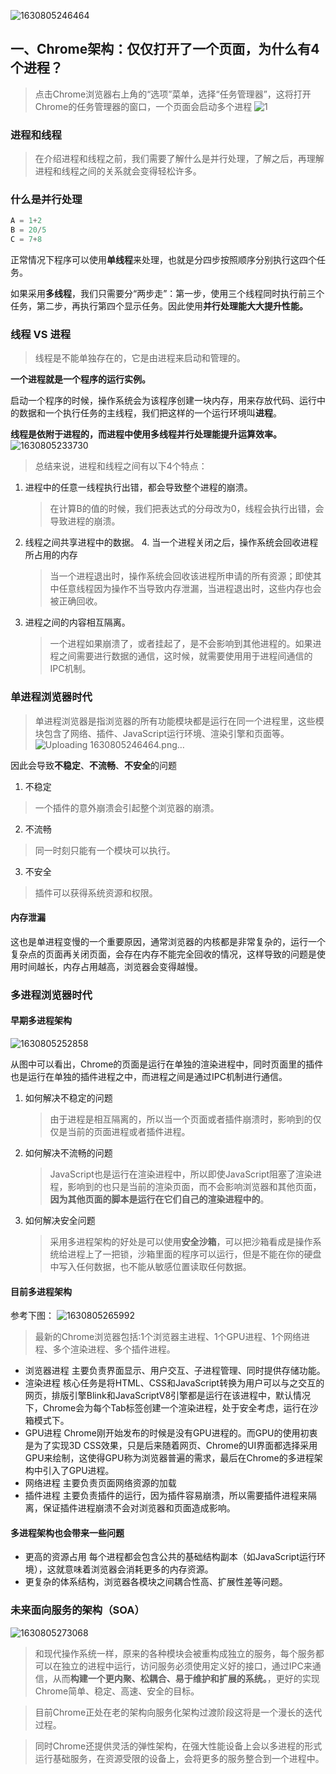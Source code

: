![1630805246464](https://user-images.githubusercontent.com/72426886/132112054-b3747706-d4c8-41e9-be12-aec2fedb382e.png)

##  一、Chrome架构：仅仅打开了一个页面，为什么有4个进程？

>  点击Chrome浏览器右上角的“选项”菜单，选择“任务管理器”，这将打开Chrome的任务管理器的窗口，一个页面会启动多个进程
![1](https://user-images.githubusercontent.com/72426886/132111943-acc312e6-7b15-4a40-8caa-7b8806c2f0fe.png)

### 进程和线程

> 在介绍进程和线程之前，我们需要了解什么是并行处理，了解之后，再理解进程和线程之间的关系就会变得轻松许多。

### 什么是并行处理

```js
A = 1+2
B = 20/5
C = 7+8
```

正常情况下程序可以使用**单线程**来处理，也就是分四步按照顺序分别执行这四个任务。

如果采用**多线程**，我们只需要分“两步走”：第一步，使用三个线程同时执行前三个任务，第二步，再执行第四个显示任务。因此使用**并行处理能大大提升性能。**

### 线程 VS 进程

> 线程是不能单独存在的，它是由进程来启动和管理的。

**一个进程就是一个程序的运行实例。**

启动一个程序的时候，操作系统会为该程序创建一块内存，用来存放代码、运行中的数据和一个执行任务的主线程，我们把这样的一个运行环境叫**进程**。

**线程是依附于进程的，而进程中使用多线程并行处理能提升运算效率。**
![1630805233730](https://user-images.githubusercontent.com/72426886/132111969-a9bb8e7f-fb34-4e5d-adc2-eba0f3e57957.png)

> 总结来说，进程和线程之间有以下4个特点：

1. 进程中的任意一线程执行出错，都会导致整个进程的崩溃。
   > 在计算B的值的时候，我们把表达式的分母改为0，线程会执行出错，会导致进程的崩溃。
2. 线程之间共享进程中的数据。
   4. 当一个进程关闭之后，操作系统会回收进程所占用的内存
   > 当一个进程退出时，操作系统会回收该进程所申请的所有资源；即使其中任意线程因为操作不当导致内存泄漏，当进程退出时，这些内存也会被正确回收。
5. 进程之间的内容相互隔离。
   > 一个进程如果崩溃了，或者挂起了，是不会影响到其他进程的。如果进程之间需要进行数据的通信，这时候，就需要使用用于进程间通信的IPC机制。

### 单进程浏览器时代
> 单进程浏览器是指浏览器的所有功能模块都是运行在同一个进程里，这些模块包含了网络、插件、JavaScript运行环境、渲染引擎和页面等。
![Uploading 1630805246464.png…]()


因此会导致**不稳定**、**不流畅**、**不安全**的问题
1. 不稳定
> 一个插件的意外崩溃会引起整个浏览器的崩溃。
2. 不流畅
> 同一时刻只能有一个模块可以执行。
3. 不安全
> 插件可以获得系统资源和权限。

#### 内存泄漏
这也是单进程变慢的一个重要原因，通常浏览器的内核都是非常复杂的，运行一个复杂点的页面再关闭页面，会存在内存不能完全回收的情况，这样导致的问题是使用时间越长，内存占用越高，浏览器会变得越慢。
### 多进程浏览器时代
#### 早期多进程架构

![1630805252858](https://user-images.githubusercontent.com/72426886/132112058-93d3c68e-bc99-498f-b702-8cb17bd35c22.png)

从图中可以看出，Chrome的页面是运行在单独的渲染进程中，同时页面里的插件也是运行在单独的插件进程之中，而进程之间是通过IPC机制进行通信。

1. 如何解决不稳定的问题
   > 由于进程是相互隔离的，所以当一个页面或者插件崩溃时，影响到的仅仅是当前的页面进程或者插件进程。
2. 如何解决不流畅的问题
   > JavaScript也是运行在渲染进程中，所以即使JavaScript阻塞了渲染进程，影响到的也只是当前的渲染页面，而不会影响浏览器和其他页面，**因为其他页面的脚本是运行在它们自己的渲染进程中的**。
3. 如何解决安全问题
   > 采用多进程架构的好处是可以使用**安全沙箱**，可以把沙箱看成是操作系统给进程上了一把锁，沙箱里面的程序可以运行，但是不能在你的硬盘中写入任何数据，也不能从敏感位置读取任何数据。
#### 目前多进程架构
参考下图：
![1630805265992](https://user-images.githubusercontent.com/72426886/132111986-dbb59ec4-d9ac-443f-914e-7820ae7f6efc.png)

> 最新的Chrome浏览器包括:1个浏览器主进程、1个GPU进程、1个网络进程、多个渲染进程、多个插件进程。
- 浏览器进程
  主要负责界面显示、用户交互、子进程管理、同时提供存储功能。
- 渲染进程
  核心任务是将HTML、CSS和JavaScript转换为用户可以与之交互的网页，排版引擎Blink和JavaScriptV8引擎都是运行在该进程中，默认情况下，Chrome会为每个Tab标签创建一个渲染进程，处于安全考虑，运行在沙箱模式下。
- GPU进程
  Chrome刚开始发布的时候是没有GPU进程的。而GPU的使用初衷是为了实现3D CSS效果，只是后来随着网页、Chrome的UI界面都选择采用GPU来绘制，这使得GPU称为浏览器普遍的需求，最后在Chrome的多进程架构中引入了GPU进程。
- 网络进程
  主要负责页面网络资源的加载
- 插件进程
  主要负责插件的运行，因为插件容易崩溃，所以需要插件进程来隔离，保证插件进程崩溃不会对浏览器和页面造成影响。
#### 多进程架构也会带来一些问题
- 更高的资源占用
  每个进程都会包含公共的基础结构副本（如JavaScript运行环境），这就意味着浏览器会消耗更多的内存资源。
- 更复杂的体系结构，浏览器各模块之间耦合性高、扩展性差等问题。
### 未来面向服务的架构（SOA）
![1630805273068](https://user-images.githubusercontent.com/72426886/132111992-9c60409a-16a3-437c-a113-c0955135693e.png)

> 和现代操作系统一样，原来的各种模块会被重构成独立的服务，每个服务都可以在独立的进程中运行，访问服务必须使用定义好的接口，通过IPC来通信，从而**构建一个更内聚、松耦合、易于维护和扩展的系统。**，更好的实现Chrome简单、稳定、高速、安全的目标。

> 目前Chrome正处在老的架构向服务化架构过渡阶段这将是一个漫长的迭代过程。

> 同时Chrome还提供灵活的弹性架构，在强大性能设备上会以多进程的形式运行基础服务，在资源受限的设备上，会将更多的服务整合到一个进程中。
